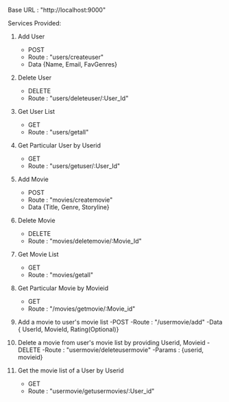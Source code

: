 Base URL : "http://localhost:9000"

Services Provided:
1. Add User
    - POST
    - Route : "users/createuser"
    - Data {Name, Email, FavGenres}
2. Delete User
    - DELETE
    - Route : "users/deleteuser/:User_Id"
3. Get User List
    - GET
    - Route : "users/getall"
4. Get Particular User by Userid
    - GET
    - Route : "users/getuser/:User_Id"


5. Add Movie
    - POST
    - Route : "movies/createmovie"
    - Data {Title, Genre, Storyline}
6. Delete Movie
    - DELETE
    - Route : "movies/deletemovie/:Movie_Id"
7. Get Movie List
    - GET
    - Route : "movies/getall"
8. Get Particular Movie by Movieid
    - GET
    - Route : "/movies/getmovie/:Movie_id"


9. Add a movie to user's movie list
    -POST
    -Route : "/usermovie/add"
    -Data { UserId, MovieId, Rating(Optional)}

10. Delete a movie from user's movie list by providing Userid, Movieid
    -DELETE
    -Route : "usermovie/deleteusermovie"
    -Params : {userid, movieid}

11. Get the movie list of a User by Userid
    - GET
    - Route : "usermovie/getusermovies/:User_id"

